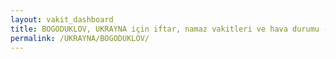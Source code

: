 ```yaml
---
layout: vakit_dashboard
title: BOGODUKLOV, UKRAYNA için iftar, namaz vakitleri ve hava durumu - ilçe/eyalet seç
permalink: /UKRAYNA/BOGODUKLOV/
---
```


<script type="text/javascript">
  var GLOBAL_COUNTRY = 'UKRAYNA';
  var GLOBAL_CITY = 'BOGODUKLOV';
  var GLOBAL_STATE = '';
  var lat = 72;
  var lon = 21;
</script>
